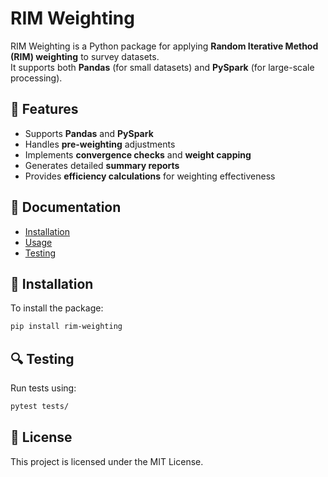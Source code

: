 # RIM Weighting

RIM Weighting is a Python package for applying **Random Iterative Method (RIM) weighting** to survey datasets.  
It supports both **Pandas** (for small datasets) and **PySpark** (for large-scale processing).

## 📌 Features
- Supports **Pandas** and **PySpark**
- Handles **pre-weighting** adjustments
- Implements **convergence checks** and **weight capping**
- Generates detailed **summary reports**
- Provides **efficiency calculations** for weighting effectiveness

## 📖 Documentation
- [Installation](#installation)
- [Usage](usage.md)  
- [Testing](#testing)

## 🚀 Installation
To install the package:
```bash
pip install rim-weighting
```

## 🔍 Testing
Run tests using:
```bash
pytest tests/
```

## 📜 License
This project is licensed under the MIT License.
